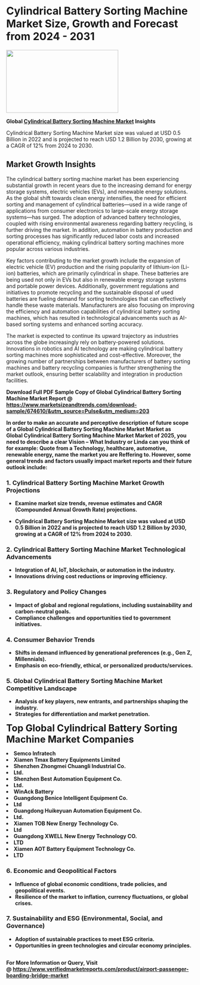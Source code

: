 <H1>Cylindrical Battery Sorting Machine Market Size, Growth and Forecast from 2024 - 2031</H1><img class="aligncenter size-medium wp-image-584254" src="https://thirdeyenews.in/wp-content/uploads/2024/09/Global-Market-Research-300x168.jpeg" alt="" width="300" height="168" /><p><strong>Global&nbsp;<a href="https://www.marketsizeandtrends.com/download-sample/674610/&amp;utm_source=Pulse&amp;utm_medium=203">Cylindrical Battery Sorting Machine Market</a> Insights</strong></p><p>Cylindrical Battery Sorting Machine Market size was valued at USD 0.5 Billion in 2022 and is projected to reach USD 1.2 Billion by 2030, growing at a CAGR of 12% from 2024 to 2030.</p><p><h2>Market Growth Insights</h2> <p>The cylindrical battery sorting machine market has been experiencing substantial growth in recent years due to the increasing demand for energy storage systems, electric vehicles (EVs), and renewable energy solutions. As the global shift towards clean energy intensifies, the need for efficient sorting and management of cylindrical batteries—used in a wide range of applications from consumer electronics to large-scale energy storage systems—has surged. The adoption of advanced battery technologies, coupled with rising environmental awareness regarding battery recycling, is further driving the market. In addition, automation in battery production and sorting processes has significantly reduced labor costs and increased operational efficiency, making cylindrical battery sorting machines more popular across various industries.</p> <p><strong></strong></p> <p>Key factors contributing to the market growth include the expansion of electric vehicle (EV) production and the rising popularity of lithium-ion (Li-ion) batteries, which are primarily cylindrical in shape. These batteries are being used not only in EVs but also in renewable energy storage systems and portable power devices. Additionally, government regulations and initiatives to promote recycling and the sustainable disposal of used batteries are fueling demand for sorting technologies that can effectively handle these waste materials. Manufacturers are also focusing on improving the efficiency and automation capabilities of cylindrical battery sorting machines, which has resulted in technological advancements such as AI-based sorting systems and enhanced sorting accuracy.</p> <p>The market is expected to continue its upward trajectory as industries across the globe increasingly rely on battery-powered solutions. Innovations in robotics and AI technology are making cylindrical battery sorting machines more sophisticated and cost-effective. Moreover, the growing number of partnerships between manufacturers of battery sorting machines and battery recycling companies is further strengthening the market outlook, ensuring better scalability and integration in production facilities.</p> <p><strong></p><p><span class=""><strong>Download Full PDF Sample Copy of Global Cylindrical Battery Sorting Machine Market Report</strong> @ <a href="https://www.marketsizeandtrends.com/download-sample/674610/&amp;utm_source=Pulse&amp;utm_medium=203" target="_blank">https://www.marketsizeandtrends.com/download-sample/674610/&amp;utm_source=Pulse&amp;utm_medium=203</a></span></p><p>In order to make an accurate and perceptive description of future scope of a Global&nbsp;Cylindrical Battery Sorting Machine Market Market as Global&nbsp;Cylindrical Battery Sorting Machine Market Market of 2025, you need to describe a clear Vision &ndash; What Industry or Linda can you think of for example: Quote from a Technology, healthcare, automotive, renewable energy, name the market you are Reffering to. However, some general trends and factors usually impact market reports and their future outlook include:</p><h3>1.&nbsp;<strong>Cylindrical Battery Sorting Machine Market Growth Projections</strong></h3><ul><li>Examine market size trends, revenue estimates and CAGR (Compounded Annual Growth Rate) projections.</li><li><p>Cylindrical Battery Sorting Machine Market size was valued at USD 0.5 Billion in 2022 and is projected to reach USD 1.2 Billion by 2030, growing at a CAGR of 12% from 2024 to 2030.</p></li></ul><h3>2.&nbsp;<strong>Cylindrical Battery Sorting Machine Market Technological Advancements</strong></h3><ul><li>Integration of AI, IoT, blockchain, or automation in the industry.</li><li>Innovations driving cost reductions or improving efficiency.</li></ul><h3>3.&nbsp;<strong>Regulatory and Policy Changes</strong></h3><ul><li>Impact of global and regional regulations, including sustainability and carbon-neutral goals.</li><li>Compliance challenges and opportunities tied to government initiatives.</li></ul><h3>4.&nbsp;<strong>Consumer Behavior Trends</strong></h3><ul><li>Shifts in demand influenced by generational preferences (e.g., Gen Z, Millennials).</li><li>Emphasis on eco-friendly, ethical, or personalized products/services.</li></ul><h3>5.&nbsp;<strong>Global Cylindrical Battery Sorting Machine Market Competitive Landscape</strong></h3><ul><li>Analysis of key players, new entrants, and partnerships shaping the industry.</li><li>Strategies for differentiation and market penetration.</li></ul><p data-pm-slice="1 1 []"><span style="color: inherit; font-family: inherit; font-size: 25px;">Top Global Cylindrical Battery Sorting Machine Market Companies</span></p><div class="" data-test-id=""><p><li>Semco Infratech</li><li> Xiamen Tmax Battery Equipments Limited</li><li> Shenzhen Zhongmei Chuangli Industrial Co.</li><li> Ltd.</li><li> Shenzhen Best Automation Equipment Co.</li><li> Ltd.</li><li> WinAck Battery</li><li> Guangdong Benice Intelligent Equipment Co.</li><li> Ltd</li><li> Guangdong Huikeyuan Automation Equipment Co.</li><li> Ltd.</li><li> Xiamen TOB New Energy Technology Co.</li><li> Ltd</li><li> Guangdong XWELL New Energy Technology CO.</li><li> LTD</li><li> Xiamen AOT Battery Equipment Technology Co.</li><li>LTD</li></p></div><h3>6.&nbsp;<strong>Economic and Geopolitical Factors</strong></h3><ul><li>Influence of global economic conditions, trade policies, and geopolitical events.</li><li>Resilience of the market to inflation, currency fluctuations, or global crises.</li></ul><h3>7.&nbsp;<strong>Sustainability and ESG (Environmental, Social, and Governance)</strong></h3><ul><li>Adoption of sustainable practices to meet ESG criteria.</li><li>Opportunities in green technologies and circular economy principles.</li></ul><h2><strong style="font-size: 14px;">For More Information or Query, Visit @&nbsp;</strong><a style="background-color: #ffffff; font-size: 14px;" href="https://www.marketsizeandtrends.com/report/cylindrical-battery-sorting-machine-market/" target="_blank">https://www.verifiedmarketreports.com/product/airport-passenger-boarding-bridge-market</a></h2>
